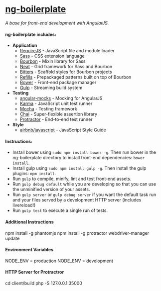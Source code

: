 # [ng-boilerplate](http://ianwalter.github.io/ng-boilerplate/)
*A base for front-end development with AngularJS.*

#### ng-boilerplate includes:
* **Application**
    * [RequireJS](http://requirejs.org/) - JavaScript file and module loader
    * [Sass](http://sass-lang.com/) - CSS extension language
    * [Bourbon](http://bourbon.io/) - Mixin library for Sass
    * [Neat](http://neat.bourbon.io/) - Grid framework for Sass and Bourbon
    * [Bitters](http://bitters.bourbon.io/) - Scaffold styles for Bourbon projects
    * [Refills](http://refills.bourbon.io/) - Prepackaged patterns built on top of Bourbon
    * [Bower](http://bower.io/) - Front-end package manager
    * [Gulp](http://gulpjs.com/) - Streaming build system
* **Testing**
    * [angular-mocks](https://github.com/angular/bower-angular-mocks/) - Mocking for AngularJS
    * [Karma](http://karma-runner.github.io/) - JavaScript unit test runner
    * [Mocha](http://mochajs.org/) - Testing framework
    * [Chai](http://chaijs.com/) - Super-flexible assertion library
    * [Protractor](https://github.com/angular/protractor/) - End-to-end test runner
* **Style**
    * [airbnb/javascript](https://github.com/airbnb/javascript/) - JavaScript Style Guide


#### Instructions:
* Install bower using ```sudo npm install bower -g```. Then run bower in the ng-boilerplate directory to install 
  front-end dependencies: ```bower install```.
* Install gulp using ```sudo npm install gulp -g```. Then install the gulp plugins: ```npm install```.
* Run ```gulp``` to compile, minify, lint and test front-end assets.
* Run ```gulp debug default``` while you are developing so that you can use the unminified version of your assets.
* Run ```gulp server``` or ```gulp debug server``` if you want the default task run and your files served by a 
  development HTTP server (includes livereload!)
* Run ```gulp test``` to execute a single run of tests.


#### Additional Instructions
npm install -g phantomjs
npm install -g protractor
webdriver-manager update

#### Environment Variables
NODE_ENV = production
NODE_ENV = development

#### HTTP Server for Protractror
cd client/build
php -S 127.0.0.1:35000